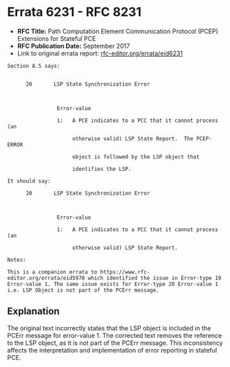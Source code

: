 # Errata 6231 - RFC 8231

- **RFC Title:** Path Computation Element Communication Protocol (PCEP) Extensions for Stateful PCE
- **RFC Publication Date:** September 2017
- Link to original errata report: [rfc-editor.org/errata/eid6231](https://www.rfc-editor.org/errata/eid6231)

```
Section 8.5 says:


      20       LSP State Synchronization Error

                Error-value
                1:   A PCE indicates to a PCC that it cannot process (an
                     otherwise valid) LSP State Report.  The PCEP-ERROR
                     object is followed by the LSP object that
                     identifies the LSP.

It should say:

      20       LSP State Synchronization Error

                Error-value
                1:   A PCE indicates to a PCC that it cannot process (an
                     otherwise valid) LSP State Report.  

Notes:

This is a companion errata to https://www.rfc-editor.org/errata/eid5970 which identified the issue in Error-type 19 Error-value 1. The same issue exists for Error-type 20 Error-value 1 i.e. LSP Object is not part of the PCErr message.
```

## Explanation

The original text incorrectly states that the LSP object is included in the PCErr message for error-value 1. The corrected text removes the reference to the LSP object, as it is not part of the PCErr message. This inconsistency affects the interpretation and implementation of error reporting in stateful PCE.
